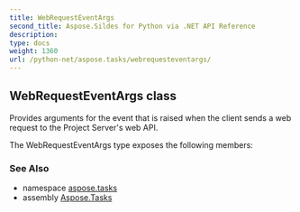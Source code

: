 ```yaml
---
title: WebRequestEventArgs
second_title: Aspose.Sildes for Python via .NET API Reference
description: 
type: docs
weight: 1360
url: /python-net/aspose.tasks/webrequesteventargs/
---
```


## WebRequestEventArgs class

Provides arguments for the event that is raised when the client sends a web request to the Project Server's web API.

The WebRequestEventArgs type exposes the following members:

### See Also

* namespace [aspose.tasks](../../aspose.tasks/)
* assembly [Aspose.Tasks](/tasks/python-net/)

